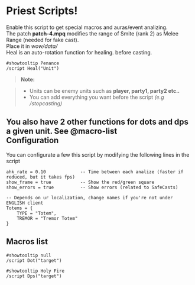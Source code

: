 Priest Scripts!
===================


Enable this script to get special macros and auras/event analizing.  
The patch **patch-4.mpq** modifies the range of Smite (rank 2) as Melee Range (needed for fake cast).  
Place it in *wow/data/*  
Heal is an auto-rotation function for healing.
before casting.

    #showtooltip Penance
    /script Heal("Unit")
    
> **Note:**

> - Units can be enemy units such as **player, party1, party2 etc..**
> - You can add everything you want before the script *(e.g /stopcasting)*
    
You also have 2 other functions for dots and dps a given unit. See @macro-list  
Configuration
-------------

You can configurate a few this script by modifying the following lines in the script
	
    ahk_rate = 0.10             -- Time between each analize (faster if reduced, but it takes fps)
	show_frame = true           -- Show the red/green square
	show_errors = true          -- Show errors (related to SafeCasts)
    
    -- Depends on ur localization, change names if you're not under ENGLISH client
    Totems = {
        TYPE = "Totem",
        TREMOR = "Tremor Totem"
    }  
Macros list
-------------

    #showtooltip null
    /script Dot("target")

    #showtooltip Holy Fire
    /script Dps("target")